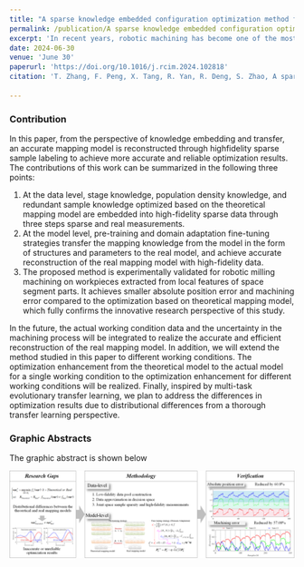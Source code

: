 ```yaml
---
title: "A sparse knowledge embedded configuration optimization method for robotic machining system toward improving machining quality" collection: publications
permalink: /publication/A sparse knowledge embedded configuration optimization method for robotic machining system toward improving machining quality
excerpt: 'In recent years, robotic machining has become one of the most important paradigms for the machining of large and complex parts due to the advantages of large workspaces and flexible configurations. However, different configurations will correspond to very different system performances, influenced by the position-dependent properties. Therefore, the configuration optimization of robotic machining system is the key to ensure the quality of robotic operation. In response to the fact that little attention has been paid in current research to the effect of mapping model distribution differences on the optimization results, a sparse knowledge embedded configuration optimization method for robotic machining systems toward improving machining quality is proposed. The knowledge of theoretical model-based optimization in terms of stage, density and redundancy is embedded into high-fidelity data by three steps sparse and real measurement. Pre-training and domain adaptation fine-tuning strategies are used to reconstruct the real mapping model accurately. The reconstructed mapping model is re-optimized to obtain a more accurate system configuration. The effectiveness of the proposed method is verified by machining experiments on space segment parts. The proposed method reduces the absolute position error and machining error by 48.67 % and 28.73 %, respectively, compared to the current common theoretical model-based optimization. This is significant for more accurate and reliable robot system optimization. Furthermore, this work confirms the influence of mapping model distribution differences on the optimization effect, providing a new and effective perspective for subsequent research on the optimization of robotic machining system configurations.'
date: 2024-06-30
venue: 'June 30'
paperurl: 'https://doi.org/10.1016/j.rcim.2024.102818'
citation: 'T. Zhang, F. Peng, X. Tang, R. Yan, R. Deng, S. Zhao, A sparse knowledge embedded configuration optimization method for robotic machining system toward improving machining quality, Robot. Comput.-Integr. Manuf., 90 (2024) 102818, https://doi.org/10.1016/j.rcim.2024.102818.'

---
```


### Contribution

In this paper, from the perspective of knowledge embedding and transfer, an accurate mapping model is reconstructed through highfidelity sparse sample labeling to achieve more accurate and reliable optimization results. The contributions of this work can be summarized in the following three points:

1. At the data level, stage knowledge, population density knowledge, and redundant sample knowledge optimized based on the theoretical mapping model are embedded into high-fidelity sparse data through three steps sparse and real measurements.
2. At the model level, pre-training and domain adaptation fine-tuning strategies transfer the mapping knowledge from the model in the form of structures and parameters to the real model, and achieve accurate reconstruction of the real mapping model with high-fidelity data.
3. The proposed method is experimentally validated for robotic milling machining on workpieces extracted from local features of space segment parts. It achieves smaller absolute position error and machining error compared to the optimization based on theoretical mapping model, which fully confirms the innovative research perspective of this study.

   

In the future, the actual working condition data and the uncertainty in the machining process will be integrated to realize the accurate and efficient reconstruction of the real mapping model. In addition, we will extend the method studied in this paper to different working conditions. The optimization enhancement from the theoretical model to the actual model for a single working condition to the optimization enhancement for different working conditions will be realized. Finally, inspired by multi-task evolutionary transfer learning, we plan to address the differences in optimization results due to distributional differences from a thorough transfer learning perspective.

### Graphic Abstracts

The graphic abstract is shown below

![paper6GA](..\images\paper6GA.png)
